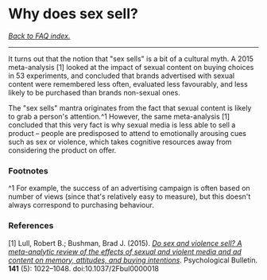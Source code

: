 # Why does sex sell?

[*Back to FAQ index.*](w/asexuality/faq)

---

It turns out that the notion that "sex sells" is a bit of a cultural myth. A 2015 meta-analysis [1] looked at the impact of sexual content on buying choices in 53 experiments, and concluded that brands advertised with sexual content were remembered less often, evaluated less favourably, and less likely to be purchased than brands non-sexual ones.

The "sex sells" mantra originates from the fact that sexual content is likely to grab a person's attention.^1 However, the same meta-analysis [1] concluded that this very fact is why sexual media is less able to sell a product – people are predisposed to attend to emotionally arousing cues such as sex or violence, which takes cognitive resources away from considering the product on offer.

### Footnotes

^1 For example, the success of an advertising campaign is often based on number of views (since that's relatively easy to measure), but this doesn't always correspond to purchasing behaviour.

### References

[1] Lull, Robert B.; Bushman, Brad J. (2015). [*Do sex and violence sell? A meta-analytic review of the effects of sexual and violent media and ad content on memory, attitudes, and buying intentions*](https://psycnet.apa.org/doiLanding?doi=10.1037%2Fbul0000018). Psychological Bulletin. **141** (5): 1022–1048. doi:10.1037/2Fbul0000018